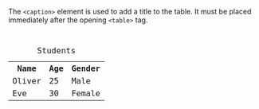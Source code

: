 The `<caption>` element is used to add a title to the table. It must be placed immediately after the opening `<table>` tag.

<codeblock language="html" type="lesson">
<code>
<table>
  <caption>Students</caption>
  <tr>
    <th>Name</th>
    <th>Age</th>
    <th>Gender</th>
  </tr>
  <tr>
    <td>Oliver</td>
    <td>25</td>
    <td>Male</td>
  </tr>
  <tr>
    <td>Eve</td>
    <td>30</td>
    <td>Female</td>
  </tr>
</table>
</code>
</codeblock>